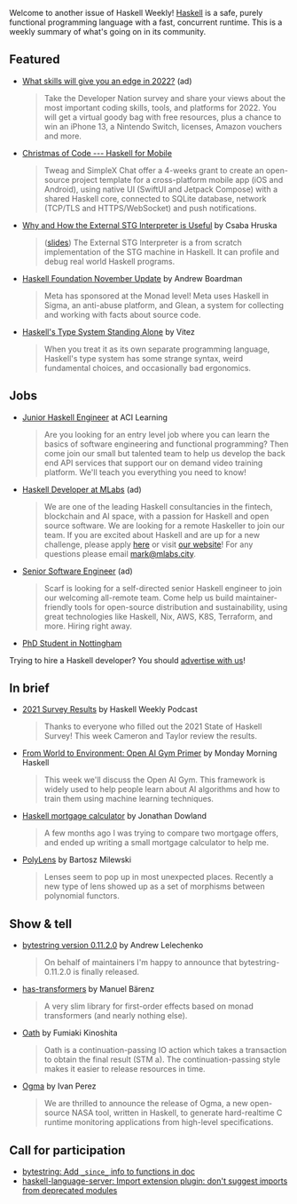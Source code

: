 Welcome to another issue of Haskell Weekly!
[Haskell](https://www.haskell.org) is a safe, purely functional programming language with a fast, concurrent runtime.
This is a weekly summary of what's going on in its community.

## Featured

<!-- Runs on 2021-12-09, 2021-12-23, 2022-01-06, and 2022-01-20. -->
- [What skills will give you an edge in 2022?](https://www.developereconomics.net/?member_id=haskell) (ad)
  > Take the Developer Nation survey and share your views about the most important coding skills, tools, and platforms for 2022. You will get a virtual goody bag with free resources, plus a chance to win an iPhone 13, a Nintendo Switch, licenses, Amazon vouchers and more.

- [Christmas of Code --- Haskell for Mobile](https://np.reddit.com/r/haskell/comments/r82ji7/christmas_of_code_haskell_for_mobile_a_3000_grant/)
  > Tweag and SimpleX Chat offer a 4-weeks grant to create an open-source project template for a cross-platform mobile app (iOS and Android), using native UI (SwiftUI and Jetpack Compose) with a shared Haskell core, connected to SQLite database, network (TCP/TLS and HTTPS/WebSocket) and push notifications.

- [Why and How the External STG Interpreter is Useful](https://www.youtube.com/watch?v=wt6iCgYmVGA) by Csaba Hruska
  > ([slides](https://docs.google.com/presentation/d/1Lmfpwtx_7TbIAGYnSE0HqkawRu75y2GGwbObuu0xYPY/edit?usp=sharing)) The External STG Interpreter is a from scratch implementation of the STG machine in Haskell. It can profile and debug real world Haskell programs.

- [Haskell Foundation November Update](https://discourse.haskell.org/t/haskell-foundation-november-update/3797?u=taylorfausak) by Andrew Boardman
  > Meta has sponsored at the Monad level! Meta uses Haskell in Sigma, an anti-abuse platform, and Glean, a system for collecting and working with facts about source code.

- [Haskell's Type System Standing Alone](https://vitez.me/hts-language) by Vitez
  > When you treat it as its own separate programming language, Haskell's type system has some strange syntax, weird fundamental choices, and occasionally bad ergonomics.

## Jobs

- [Junior Haskell Engineer](https://acilearning.applytojob.com/apply/IuGQtn7Tkh/Junior-Software-Engineer-Remote?referrer=20211202012454J4X0XKJBEFJUJTGT) at ACI Learning
  > Are you looking for an entry level job where you can learn the basics of software engineering and functional programming? Then come join our small but talented team to help us develop the back end API services that support our on demand video training platform. We'll teach you everything you need to know!

<!-- Runs from 2021-11-04 to 2022-01-20. -->
- [Haskell Developer at MLabs](https://apply.workable.com/mlabs/j/63DAAA4AEF/) (ad)
  > We are one of the leading Haskell consultancies in the fintech, blockchain and AI space, with a passion for Haskell and open source software. We are looking for a remote Haskeller to join our team. If you are excited about Haskell and are up for a new challenge, please apply [here](https://apply.workable.com/mlabs/j/63DAAA4AEF/) or visit [our website](https://mlabs.city/)! For any questions please email <mark@mlabs.city>.

<!-- Runs on 2021-12-09. -->
- [Senior Software Engineer](https://about.scarf.sh/jobs/software-engineer) (ad)
  > Scarf is looking for a self-directed senior Haskell engineer to join our welcoming all-remote team. Come help us build maintainer-friendly tools for open-source distribution and sustainability, using great technologies like Haskell, Nix, AWS, K8S, Terraform, and more. Hiring right away.

- [PhD Student in Nottingham](https://np.reddit.com/r/haskell/comments/r735nf/10_phd_studentships_in_nottingham/hmwts1t/)

Trying to hire a Haskell developer?
You should [advertise with us](https://haskellweekly.news/advertising.html)!

## In brief

- [2021 Survey Results](https://haskellweekly.news/episode/57.html) by Haskell Weekly Podcast
  > Thanks to everyone who filled out the 2021 State of Haskell Survey! This week Cameron and Taylor review the results.

- [From World to Environment: Open AI Gym Primer](https://mmhaskell.com/blog/2021/12/6/from-world-to-environment-open-ai-gym-primer) by Monday Morning Haskell
  > This week we'll discuss the Open AI Gym. This framework is widely used to help people learn about AI algorithms and how to train them using machine learning techniques.

- [Haskell mortgage calculator](https://jmtd.net/log/mortgage_calculator/) by Jonathan Dowland
  > A few months ago I was trying to compare two mortgage offers, and ended up writing a small mortgage calculator to help me.

- [PolyLens](https://bartoszmilewski.com/2021/12/07/polylens/) by Bartosz Milewski
  > Lenses seem to pop up in most unexpected places. Recently a new type of lens showed up as a set of morphisms between polynomial functors.

## Show & tell

- [bytestring version 0.11.2.0](https://np.reddit.com/r/haskell/comments/rc0us9/bytestring01120/) by Andrew Lelechenko
  > On behalf of maintainers I'm happy to announce that bytestring-0.11.2.0 is finally released.

- [has-transformers](https://github.com/turion/has-transformers/tree/a3a068446b7d6dc2ec5b76e4b6bdb8c302307a75) by Manuel Bärenz
  > A very slim library for first-order effects based on monad transformers (and nearly nothing else).

- [Oath](https://github.com/fumieval/oath/tree/c23ba947dec8f17c83faf5b1c419a8d5529ab1cb) by Fumiaki Kinoshita
  > Oath is a continuation-passing IO action which takes a transaction to obtain the final result (STM a). The continuation-passing style makes it easier to release resources in time.

- [Ogma](https://np.reddit.com/r/haskell/comments/r80djm/ann_nasas_ogma/) by Ivan Perez
  > We are thrilled to announce the release of Ogma, a new open-source NASA tool, written in Haskell, to generate hard-realtime C runtime monitoring applications from high-level specifications.

## Call for participation

-   [bytestring: Add `_since_` info to functions in doc](https://github.com/haskell/bytestring/issues/442)
-   [haskell-language-server: Import extension plugin: don't suggest imports from deprecated modules](https://github.com/haskell/haskell-language-server/issues/2415)
